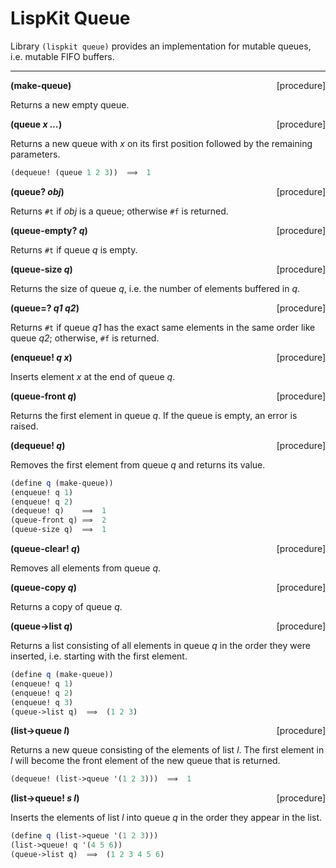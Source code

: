 # LispKit Queue

Library `(lispkit queue)` provides an implementation for mutable queues, i.e. mutable FIFO buffers.

***

**(make-queue)** <span style="float:right;text-align:rigth;">[procedure]</span>   

Returns a new empty queue.

**(queue _x ..._)** <span style="float:right;text-align:rigth;">[procedure]</span>   

Returns a new queue with _x_ on its first position followed by the remaining parameters.

```scheme
(dequeue! (queue 1 2 3))  ⟹  1 
```

**(queue? _obj_)** <span style="float:right;text-align:rigth;">[procedure]</span>   

Returns `#t` if _obj_ is a queue; otherwise `#f` is returned.

**(queue-empty? _q_)** <span style="float:right;text-align:rigth;">[procedure]</span>   

Returns `#t` if queue _q_ is empty.

**(queue-size _q_)** <span style="float:right;text-align:rigth;">[procedure]</span>   

Returns the size of queue _q_, i.e. the number of elements buffered in _q_.

**(queue=? _q1 q2_)** <span style="float:right;text-align:rigth;">[procedure]</span>   

Returns `#t` if queue _q1_ has the exact same elements in the same order like queue _q2_; otherwise, `#f` is returned.

**(enqueue! _q x_)** <span style="float:right;text-align:rigth;">[procedure]</span>   

Inserts element _x_ at the end of queue _q_.

**(queue-front _q_)** <span style="float:right;text-align:rigth;">[procedure]</span>   

Returns the first element in queue _q_. If the queue is empty, an error is raised.

**(dequeue! _q_)** <span style="float:right;text-align:rigth;">[procedure]</span>   

Removes the first element from queue _q_ and returns its value.

```scheme
(define q (make-queue))
(enqueue! q 1)
(enqueue! q 2)
(dequeue! q)    ⟹  1
(queue-front q) ⟹  2
(queue-size q)  ⟹  1
```

**(queue-clear! _q_)** <span style="float:right;text-align:rigth;">[procedure]</span>   

Removes all elements from queue _q_.

**(queue-copy _q_)** <span style="float:right;text-align:rigth;">[procedure]</span>   

Returns a copy of queue _q_.

**(queue-\>list _q_)** <span style="float:right;text-align:rigth;">[procedure]</span>   

Returns a list consisting of all elements in queue _q_ in the order they were inserted, i.e. starting with the first element.

```scheme
(define q (make-queue))
(enqueue! q 1)
(enqueue! q 2)
(enqueue! q 3)
(queue->list q)  ⟹  (1 2 3)
```

**(list-\>queue _l_)** <span style="float:right;text-align:rigth;">[procedure]</span>   

Returns a new queue consisting of the elements of list _l_. The first element in _l_ will become the front element of the new queue that is returned.

```scheme
(dequeue! (list->queue '(1 2 3)))  ⟹  1
```

**(list-\>queue! _s l_)** <span style="float:right;text-align:rigth;">[procedure]</span>   

Inserts the elements of list _l_ into queue _q_ in the order they appear in the list.

```scheme
(define q (list->queue '(1 2 3)))
(list->queue! q '(4 5 6))
(queue->list q)  ⟹  (1 2 3 4 5 6)
```
